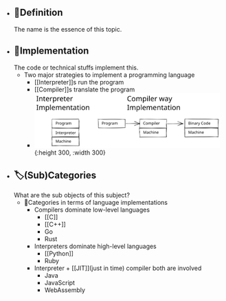 - ## 📝Definition
  The name is the essence of this topic.
- ## 🔎Implementation
   The code or technical stuffs implement this.
	- Two major strategies to implement a programming language
		- [[Interpreter]]s run the program
		- [[Compiler]]s translate the program
		- ![name](../assets/programming_language_implementation.svg){:height 300, :width 300}
- ## 🏷(Sub)Categories
  What are the sub objects of this subject?
	- 📌Categories in terms of language implementations
		- Compilers dominate low-level languages
			- [[C]]
			- [[C++]]
			- Go
			- Rust
		- Interpreters dominate high-level languages
			- [[Python]]
			- Ruby
		- Interpreter + [[JIT]](just in time) compiler both are involved
			- Java
			- JavaScript
			- WebAssembly